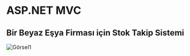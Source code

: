 # ASP.NET MVC 

## Bir Beyaz Eşya Firması için  Stok Takip Sistemi

![Görsel1](https://a.cdn-hotels.com/gdcs/production146/d1360/ac6d7c98-cf2d-417e-b711-1b793b9a3a4c.jpg)
